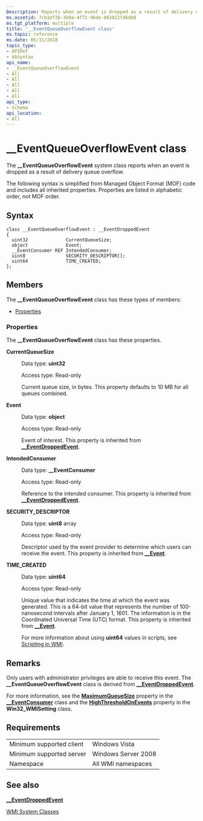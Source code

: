 ```yaml
---
Description: Reports when an event is dropped as a result of delivery queue overflow.
ms.assetid: 7cb1ef3b-3b0a-4f72-96de-862022fd6db8
ms.tgt_platform: multiple
title: '__EventQueueOverflowEvent class'
ms.topic: reference
ms.date: 05/31/2018
topic_type: 
- APIRef
- kbSyntax
api_name: 
- __EventQueueOverflowEvent
- All
- All
- All
- All
- All
api_type: 
- Schema
api_location: 
- All
---
```


# \_\_EventQueueOverflowEvent class

The **\_\_EventQueueOverflowEvent** system class reports when an event is dropped as a result of delivery queue overflow.

The following syntax is simplified from Managed Object Format (MOF) code and includes all inherited properties. Properties are listed in alphabetic order, not MOF order.

## Syntax

``` syntax
class __EventQueueOverflowEvent : __EventDroppedEvent
{
  uint32              CurrentQueueSize;
  object              Event;
  __EventConsumer REF IntendedConsumer;
  uint8               SECURITY_DESCRIPTOR[];
  uint64              TIME_CREATED;
};
```

## Members

The **\_\_EventQueueOverflowEvent** class has these types of members:

-   [Properties](#properties)

### Properties

The **\_\_EventQueueOverflowEvent** class has these properties.

<dl> <dt>

**CurrentQueueSize**
</dt> <dd> <dl> <dt>

Data type: **uint32**
</dt> <dt>

Access type: Read-only
</dt> </dl>

Current queue size, in bytes. This property defaults to 10 MB for all queues combined.

</dd> <dt>

**Event**
</dt> <dd> <dl> <dt>

Data type: **object**
</dt> <dt>

Access type: Read-only
</dt> </dl>

Event of interest. This property is inherited from [**\_\_EventDroppedEvent**](--eventdroppedevent.md).

</dd> <dt>

**IntendedConsumer**
</dt> <dd> <dl> <dt>

Data type: **\_\_EventConsumer**
</dt> <dt>

Access type: Read-only
</dt> </dl>

Reference to the intended consumer. This property is inherited from [**\_\_EventDroppedEvent**](--eventdroppedevent.md).

</dd> <dt>

**SECURITY\_DESCRIPTOR**
</dt> <dd> <dl> <dt>

Data type: **uint8** array
</dt> <dt>

Access type: Read-only
</dt> </dl>

Descriptor used by the event provider to determine which users can receive the event. This property is inherited from [**\_\_Event**](--event.md).

</dd> <dt>

**TIME\_CREATED**
</dt> <dd> <dl> <dt>

Data type: **uint64**
</dt> <dt>

Access type: Read-only
</dt> </dl>

Unique value that indicates the time at which the event was generated. This is a 64-bit value that represents the number of 100-nanosecond intervals after January 1, 1601. The information is in the Coordinated Universal Time (UTC) format. This property is inherited from [**\_\_Event**](--event.md).

For more information about using **uint64** values in scripts, see [Scripting in WMI](/windows/desktop/WmiSdk/creating-a-wmi-script).

</dd> </dl>

## Remarks

Only users with administrator privileges are able to receive this event. The **\_\_EventQueueOverflowEvent** class is derived from [**\_\_EventDroppedEvent**](--eventdroppedevent.md).

For more information, see the [**MaximumQueueSize**](--eventconsumer.md) property in the [**\_\_EventConsumer**](--eventconsumer.md) class and the [**HighThresholdOnEvents**](/windows/desktop/CIMWin32Prov/win32-wmisetting) property in the **Win32\_WMISetting** class.

## Requirements



|                                     |                                |
|-------------------------------------|--------------------------------|
| Minimum supported client<br/> | Windows Vista<br/>       |
| Minimum supported server<br/> | Windows Server 2008<br/> |
| Namespace<br/>                | All WMI namespaces<br/>  |



## See also

<dl> <dt>

[**\_\_EventDroppedEvent**](/windows/desktop/WmiSdk/--eventdroppedevent)
</dt> <dt>

[WMI System Classes](wmi-system-classes.md)
</dt> </dl>

 

